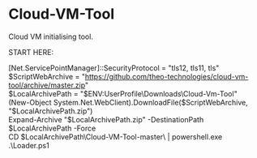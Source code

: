 # Cloud-VM-Tool
Cloud VM initialising tool.



START HERE:

[Net.ServicePointManager]::SecurityProtocol = "tls12, tls11, tls" 
$ScriptWebArchive = "https://github.com/theo-technologies/cloud-vm-tool/archive/master.zip"  
$LocalArchivePath = "$ENV:UserProfile\Downloads\Cloud-Vm-Tool"  
(New-Object System.Net.WebClient).DownloadFile($ScriptWebArchive, "$LocalArchivePath.zip")  
Expand-Archive "$LocalArchivePath.zip" -DestinationPath $LocalArchivePath -Force  
CD $LocalArchivePath\Cloud-VM-Tool-master\ | powershell.exe .\Loader.ps1  



